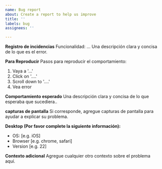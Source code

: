 ```yaml
---
name: Bug report
about: Create a report to help us improve
title: ''
labels: bug
assignees: ''

---
```


**Registro de incidencias**
Funcionalidad: ...
Una descripción clara y concisa de lo que es el error.

**Para Reproducir**
Pasos para reproducir el comportamiento:
1. Vaya a '...'
2. Click on '....'
3. Scroll down to '....'
4. Vea error

**Comportamiento esperado**
Una descripción clara y concisa de lo que esperaba que sucediera..

**capturas de pantalla**
Si corresponde, agregue capturas de pantalla para ayudar a explicar su problema.

**Desktop (Por favor complete la siguiente información):**
 - OS: [e.g. iOS]
 - Browser [e.g. chrome, safari]
 - Version [e.g. 22]

**Contexto adicional**
Agregue cualquier otro contexto sobre el problema aquí.
